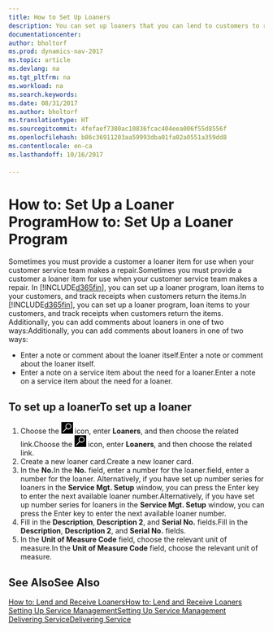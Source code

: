 ```yaml
---
title: How to Set Up Loaners
description: You can set up loaners that you can lend to customers to replace service items while they are in service.
documentationcenter: 
author: bholtorf
ms.prod: dynamics-nav-2017
ms.topic: article
ms.devlang: na
ms.tgt_pltfrm: na
ms.workload: na
ms.search.keywords: 
ms.date: 08/31/2017
ms.author: bholtorf
ms.translationtype: HT
ms.sourcegitcommit: 4fefaef7380ac10836fcac404eea006f55d8556f
ms.openlocfilehash: b86c36911203aa59993dba01fa02a0551a359dd8
ms.contentlocale: en-ca
ms.lasthandoff: 10/16/2017

---
```

# <a name="how-to-set-up-a-loaner-program"></a><span data-ttu-id="cddb3-103">How to: Set Up a Loaner Program</span><span class="sxs-lookup"><span data-stu-id="cddb3-103">How to: Set Up a Loaner Program</span></span>
<span data-ttu-id="cddb3-104">Sometimes you must provide a customer a loaner item for use when your customer service team makes a repair.</span><span class="sxs-lookup"><span data-stu-id="cddb3-104">Sometimes you must provide a customer a loaner item for use when your customer service team makes a repair.</span></span> <span data-ttu-id="cddb3-105">In [!INCLUDE[d365fin](includes/d365fin_md.md)], you can set up a loaner program, loan items to your customers, and track receipts when customers return the items.</span><span class="sxs-lookup"><span data-stu-id="cddb3-105">In [!INCLUDE[d365fin](includes/d365fin_md.md)], you can set up a loaner program, loan items to your customers, and track receipts when customers return the items.</span></span> <span data-ttu-id="cddb3-106">Additionally, you can add comments about loaners in one of two ways:</span><span class="sxs-lookup"><span data-stu-id="cddb3-106">Additionally, you can add comments about loaners in one of two ways:</span></span>  
  
* <span data-ttu-id="cddb3-107">Enter a note or comment about the loaner itself.</span><span class="sxs-lookup"><span data-stu-id="cddb3-107">Enter a note or comment about the loaner itself.</span></span>  
* <span data-ttu-id="cddb3-108">Enter a note on a service item about the need for a loaner.</span><span class="sxs-lookup"><span data-stu-id="cddb3-108">Enter a note on a service item about the need for a loaner.</span></span>  

## <a name="to-set-up-a-loaner"></a><span data-ttu-id="cddb3-109">To set up a loaner</span><span class="sxs-lookup"><span data-stu-id="cddb3-109">To set up a loaner</span></span>  
1. <span data-ttu-id="cddb3-110">Choose the ![Search for Page or Report](media/ui-search/search_small.png "Search for Page or Report icon") icon, enter **Loaners**, and then choose the related link.</span><span class="sxs-lookup"><span data-stu-id="cddb3-110">Choose the ![Search for Page or Report](media/ui-search/search_small.png "Search for Page or Report icon") icon, enter **Loaners**, and then choose the related link.</span></span>  
2. <span data-ttu-id="cddb3-111">Create a new loaner card.</span><span class="sxs-lookup"><span data-stu-id="cddb3-111">Create a new loaner card.</span></span> 
3. <span data-ttu-id="cddb3-112">In the **No.**</span><span class="sxs-lookup"><span data-stu-id="cddb3-112">In the **No.**</span></span> <span data-ttu-id="cddb3-113">field, enter a number for the loaner.</span><span class="sxs-lookup"><span data-stu-id="cddb3-113">field, enter a number for the loaner.</span></span> <span data-ttu-id="cddb3-114">Alternatively, if you have set up number series for loaners in the **Service Mgt. Setup** window, you can press the Enter key to enter the next available loaner number.</span><span class="sxs-lookup"><span data-stu-id="cddb3-114">Alternatively, if you have set up number series for loaners in the **Service Mgt. Setup** window, you can press the Enter key to enter the next available loaner number.</span></span>  
4. <span data-ttu-id="cddb3-115">Fill in the **Description**, **Description 2**, and **Serial No.** fields.</span><span class="sxs-lookup"><span data-stu-id="cddb3-115">Fill in the **Description**, **Description 2**, and **Serial No.** fields.</span></span>  
5. <span data-ttu-id="cddb3-116">In the **Unit of Measure Code** field, choose the relevant unit of measure.</span><span class="sxs-lookup"><span data-stu-id="cddb3-116">In the **Unit of Measure Code** field, choose the relevant unit of measure.</span></span>  
  
## <a name="see-also"></a><span data-ttu-id="cddb3-117">See Also</span><span class="sxs-lookup"><span data-stu-id="cddb3-117">See Also</span></span>
[<span data-ttu-id="cddb3-118">How to: Lend and Receive Loaners</span><span class="sxs-lookup"><span data-stu-id="cddb3-118">How to: Lend and Receive Loaners</span></span>](service-how-to-lend-receive-loaners.md)  
[<span data-ttu-id="cddb3-119">Setting Up Service Management</span><span class="sxs-lookup"><span data-stu-id="cddb3-119">Setting Up Service Management</span></span>](service-setup-service.md)  
[<span data-ttu-id="cddb3-120">Delivering Service</span><span class="sxs-lookup"><span data-stu-id="cddb3-120">Delivering Service</span></span>](service-deliver-service.md)  


